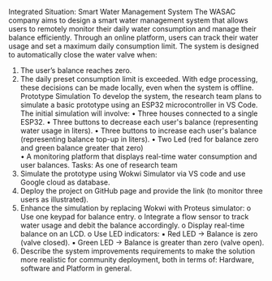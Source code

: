 Integrated Situation:  Smart Water Management System 
The WASAC company aims to design a smart water management system that allows users to remotely 
monitor their daily water consumption and manage their balance efficiently. Through an online platform, users 
can track their water usage and set a maximum daily consumption limit. 
The system is designed to automatically close the water valve when: 
1. The user’s balance reaches zero. 
2. The daily preset consumption limit is exceeded. 
With edge processing, these decisions can be made locally, even when the system is offline. 
Prototype Simulation 
To develop the system, the research team plans to simulate a basic prototype using an ESP32 microcontroller 
in VS Code. The initial simulation will involve: 
• Three houses connected to a single ESP32. 
• Three buttons to decrease each user's balance (representing water usage in liters). 
• Three buttons to increase each user's balance (representing balance top-up in liters). 
• Two Led (red for balance zero and green balance greater that zero)  
• A monitoring platform that displays real-time water consumption and user balances. 
Tasks: As one of research team 
1. Simulate the prototype using Wokwi Simulator via VS code and use Google cloud as database. 
2. Deploy the project on GitHub page and provide the link (to monitor three users as illustrated). 
3. Enhance the simulation by replacing Wokwi with Proteus simulator: 
o Use one keypad for balance entry. 
o Integrate a flow sensor to track water usage and debit the balance accordingly. 
o Display real-time balance on an LCD. 
o Use LED indicators: 
▪ Red LED → Balance is zero (valve closed). 
▪ Green LED → Balance is greater than zero (valve open). 
4. Describe the system improvements requirements to make the solution more realistic for community 
deployment, both in terms of: Hardware, software and Platform in general. 
